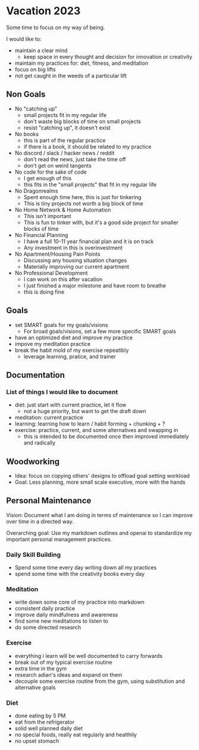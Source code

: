 # Vacation 2023

Some time to focus on my way of being.

I would like to:
- maintain a clear mind
    - keep space in every thought and decision for innovation or creativity
- maintain my practices for: diet, fitness, and meditation
- focus on big lifts
- not get caught in the weeds of a particular lift


## Non Goals


- No "catching up"
    - small projects fit in my regular life
    - don't waste big blocks of time on small projects
    - resist "catching up", it doesn't exist
- No books
    - this is part of the regular practice
    - if there is a book, it should be related to my practice
- No discord / slack / hacker news / reddit
    - don't read the news, just take the time off
    - don't get on weird tangents
- No code for the sake of code
    - I get enough of this
    - this fits in the "small projects" that fit in my regular life
- No Dragonrealms
    - Spent enough time here, this is just for tinkering
    - This is tiny projects not worth a big block of time
- No Home Network & Home Automation
    - This isn't important
    - This is fun to tinker with, but it's a good side project for smaller blocks of time
- No Financial Planning
    - I have a full 10-11 year financial plan and it is on track
    - Any investment in this is overinvestment
- No Apartment/Housing Pain Points
    - Discussing any housing situation changes
    - Materially improving our current apartment
- No Professional Development
    - I can work on this after vacation
    - I just finished a major milestone and have room to breathe
    - this is doing fine




## Goals

- set SMART goals for my goals/visions
    - For broad goals/visions, set a few more specific SMART goals
- have an optimized diet and improve my practice
- impove my meditation practice
- break the habit mold of my exercise repeatibly
  - leverage learning, pratice, and trainer

## Documentation

### List of things I would like to document

- diet: just start with current practice, let it flow
    - not a huge priority, but want to get the draft down
- meditation: current practice
- learning: learning how to learn / habit forming + chunking + ?
- exercise: practice, current, and some alternatives and swapping in
    - this is intended to be documented once then improved immediately and radically

## Woodworking

- Idea: focus on copying others' designs to offload goal setting workload
- Goal: Less planning, more small scale executive, more with the hands


## Personal Maintenance

Vision: Document what I am doing in terms of maintenance so I can improve over time in a directed way.

Overarching goal: Use my markdown outlines and openai to standardize my important personal management practices.


### Daily Skill Building

- Spend some time every day writing down all my practices
- spend some time with the creativity books every day



### Meditation

- write down some core of my practice into markdown
- consistent daily practice
- improve daily mindfulness and awareness
- find some new meditations to listen to
- do some directed research


### Exercise

- everything i learn will be well documented to carry forwards
- break out of my typical exercise routine
- extra time in the gym
- research adian's ideas and expand on them
- decouple some exercise routine from the gym, using substitution and alternative goals

### Diet

- done eating by 5 PM
- eat from the refrigerator
- solid well planned daily diet
- no special foods, really eat regularly and healthily
- no upset stomach
